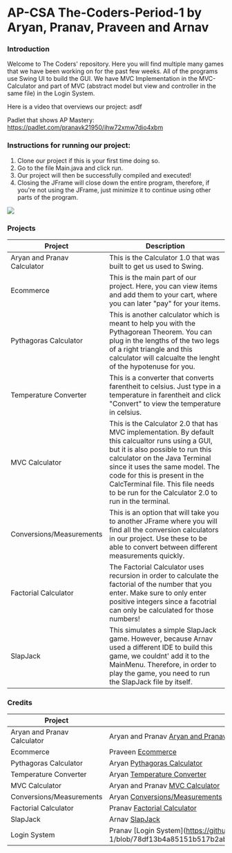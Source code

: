 # AP-CSA The-Coders-Period-1 by Aryan, Pranav, Praveen and Arnav

### Introduction
Welcome to The Coders' repository. Here you will find multiple many games that we have been working on for the past few weeks. All of the programs use Swing UI to build the GUI. We have MVC Implementation in the MVC-Calculator and part of MVC (abstract model but view and controller in the same file) in the Login System.

Here is a video that overviews our project: asdf

Padlet that shows AP Mastery: https://padlet.com/pranavk21950/ihw72xmw7dio4xbm

### Instructions for running our project:
1) Clone our project if this is your first time doing so.
2) Go to the file Main.java and click run.
3) Our project will then be successfully compiled and executed!
4) Closing the JFrame will close down the entire program, therefore, if you're not using the JFrame, just minimize it to continue using other parts of the program.


![](https://github.com/aryan114/AP-CSA-Calculator-The-Coders-Period-1/blob/78df13b4a85151b517b2abb26f51b5e74c1b93d0/src/Pictures/MVC.JPG)
 

### Projects

| Project | Description |
| --- | --- |
| Aryan and Pranav Calculator | This is the Calculator 1.0 that was built to get us used to Swing. |
| Ecommerce | This is the main part of our project. Here, you can view items and add them to your cart, where you can later "pay" for your items.  |
| Pythagoras Calculator | This is another calculator which is meant to help you with the Pythagorean Theorem. You can plug in the lengths of the two legs of a right triangle and this calculator will calcualte the lenght of the hypotenuse for you.  |
| Temperature Converter | This is a converter that converts farentheit to celsius. Just type in a temperature in farentheit and click "Convert" to view the temperature in celsius.  |
| MVC Calculator | This is the Calculator 2.0 that has MVC implementation. By default this calcualtor runs using a GUI, but it is also possible to run this calculator on the Java Terminal since it uses the same model. The code for this is present in the CalcTerminal file. This file needs to be run for the Calculator 2.0 to run in the terminal.  |
| Conversions/Measurements | This is an option that will take you to another JFrame where you will find all the conversion calculators in our project. Use these to be able to convert between different measurements quickly.  |
| Factorial Calculator | The Factorial Calculator uses recursion in order to calculate the factorial of the number that you enter. Make sure to only enter positive integers since a facotrial can only be calculated for those numbers!  |
| SlapJack | This simulates a simple SlapJack game. However, because Arnav used a different IDE to build this game, we couldnt' add it to the MainMenu. Therefore, in order to play the game, you need to run the SlapJack file by itself. |


### Credits

| Project | Credits |
| --- | --- |
| Aryan and Pranav Calculator | Aryan and Pranav     [Aryan and Pranav Calculator](https://github.com/aryan114/AP-CSA-Calculator-The-Coders-Period-1/blob/master/src/view_control/CalculatorUI.java#L17) |
| Ecommerce | Praveen     [Ecommerce](https://github.com/aryan114/AP-CSA-Calculator-The-Coders-Period-1/blob/master/src/Ecommerce/Ecommerce.java#L10) |
| Pythagoras Calculator | Aryan     [Pythagoras Calculator](https://github.com/aryan114/AP-CSA-Calculator-The-Coders-Period-1/blob/master/src/Pythagoras/Pythagoras.java#L12) |
| Temperature Converter | Aryan     [Temperature Converter](https://github.com/aryan114/AP-CSA-Calculator-The-Coders-Period-1/blob/master/src/Temperature/Temperature.java#L9) |
| MVC Calculator | Aryan and Pranav     [MVC Calculator](https://github.com/aryan114/AP-CSA-Calculator-The-Coders-Period-1/blob/master/src/CalcView/CalcControl.java#L7) |
| Conversions/Measurements | Aryan     [Conversions/Measurements](https://github.com/aryan114/AP-CSA-Calculator-The-Coders-Period-1/blob/master/src/CalcView/CalcControl.java#L7) |
| Factorial Calculator | Pranav     [Factorial Calculator](https://github.com/aryan114/AP-CSA-Calculator-The-Coders-Period-1/blob/master/src/Factorial/Factorial.java#L9) |
| SlapJack | Arnav     [SlapJack](https://github.com/aryan114/AP-CSA-Calculator-The-Coders-Period-1/blob/master/src/slapj/Slapjack.java#L9 ) |
| Login System | Pranav     [Login System](https://github.com/aryan114/AP-CSA-Calculator-The-Coders-Period 1/blob/78df13b4a85151b517b2abb26f51b5e74c1b93d0/src/LoginToProject/Login.java#L2) |






